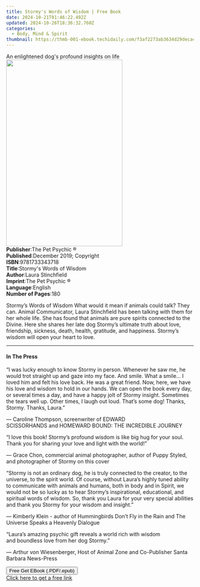 ```yaml
---
title: Stormy's Words of Wisdom | Free Book
date: 2024-10-21T01:46:22.492Z
updated: 2024-10-26T18:36:32.760Z
categories:
  - Body, Mind & Spirit
thumbnail: https://thmb-001-ebook.techidaily.com/f3af2273ab3634d29decaca72c2979ccabba4db6ac25c2715eb863ea57483df2.jpg
---
```

<main id="book-container">
  <div class="flex flex-col">
    <div class="book-brief flex-1 py-6 px-4 sm:p-6 md:py-10 md:px-8">
      <!-- brief-->
      <div class="book-brief-main">
        An enlightened dog's profound insights on life
      </div>
    </div>
    <div
      class="book-meta-info flex-1 grid gap-4 col-start-1 col-end-3 row-start-1 sm:mb-6 sm:grid-cols-4 lg:gap-6 lg:col-start-2 lg:row-end-6 lg:row-span-6 lg:mb-0"
    >
      <div
        class="book-meta-info-left place-content-center mt-4 p-4 text-sm leading-6 col-start-2 col-span-2 dark:text-slate-400"
      >
        <img
          class="w-full h-500 object-cover rounded-lg sm:h-255 sm:col-span-2 lg:col-span-full"
          src="https://img-001-ebook.techidaily.com/daa261f411555a4a5c646e37ee3dbc7d2d78d85c2d21c420e0c678579839e3f0.jpg"
          alt=""
          width="312"
          height="500"
        />
      </div>
      <div
        class="book-meta-info-right mt-2 col-start-1 row-start-2 col-span-3 self-center"
      >
        <!-- meta data  -->
        <div class="flex flex-col px-4 md:px-8">
          <div class="flex-1">
            <strong>Publisher</strong>:<span class="px-2"
              >The Pet Psychic ®</span
            >
          </div>
          <div class="flex-1">
            <strong>Published</strong>:<span class="px-2"
              >December 2019; Copyright</span
            >
          </div>
          <div class="flex-1">
            <strong>ISBN</strong>:<span class="px-2">9781733343718</span>
          </div>
          <div class="flex-1">
            <strong>Title</strong>:<span class="px-2"
              >Stormy&#39;s Words of Wisdom</span
            >
          </div>
          <div class="flex-1">
            <strong>Author</strong>:<span class="px-2">Laura Stinchfield</span>
          </div>
          <div class="flex-1">
            <strong>Imprint</strong>:<span class="px-2"
              >The Pet Psychic ®</span
            >
          </div>
          <div class="flex-1">
            <strong>Language</strong>:<span class="px-2">English</span>
          </div>
          <div class="flex-1">
            <strong>Number of Pages</strong>:<span class="px-2">180</span>
          </div>
        </div>
      </div>
    </div>
    <div class="book-description flex-1 py-6 px-4 sm:p-6 md:py-10 md:px-8">
      <div class="book-description-main">
        <div accordion-content="" id="description">
          <p>
            Stormy’s Words of Wisdom&nbsp;What would it mean if animals
            could&nbsp;talk? They can. Animal Communicator, Laura Stinchfield
            has been&nbsp;talking with them for her whole life. She has found
            that animals&nbsp;are pure spirits connected to the Divine. Here she
            shares her&nbsp;late dog Stormy’s ultimate truth about love,
            friendship, sickness,&nbsp;death, health, gratitude, and happiness.
            Stormy’s wisdom will&nbsp;open your heart to love.
          </p>
        </div>
      </div>
    </div>
    <div class="book-excerpts flex-1 py-6 px-4 sm:p-6 md:py-10 md:px-8">
      <!-- excerpts-->
      <div class="book-excerpts-main">
        <hr />
        <h4 class="placeholder placeholder-heading">
          <span>In The Press</span>
        </h4>
        <p></p>
        <p>
          “I was lucky enough to know Stormy in person. Whenever he saw
          me,&nbsp;he would trot straight up and gaze into my face. And smile.
          What a&nbsp;smile… I loved him and felt his love back. He was a great
          friend. Now,&nbsp;here, we have his love and wisdom to hold in our
          hands. We can open&nbsp;the book every day, or several times a day,
          and have a happy jolt of&nbsp;Stormy insight. Sometimes the tears well
          up. Other times, I laugh out&nbsp;loud. That’s some dog! Thanks,
          Stormy. Thanks, Laura.”
        </p>
        <p>
          — Caroline Thompson, screenwriter of&nbsp;EDWARD
          SCISSORHANDS&nbsp;and&nbsp;HOMEWARD BOUND: THE INCREDIBLE JOURNEY
        </p>
        <p>
          “I love this book! Stormy’s profound wisdom is like big hug for
          your&nbsp;soul. Thank you for sharing your love and light with the
          world!”
        </p>
        <p>
          — Grace Chon, commercial animal photographer, author of&nbsp;Puppy
          Styled, and photographer of Stormy on this cover
        </p>
        <p>
          “Stormy is not an ordinary dog, he is truly connected to the
          creator,&nbsp;to the universe, to the spirit world. Of course, without
          Laura’s highly&nbsp;tuned ability to communicate with animals and
          humans, both in body&nbsp;and in Spirit, we would not be so lucky as
          to hear Stormy’s inspirational,&nbsp;educational, and spiritual words
          of wisdom. So, thank you&nbsp;Laura for your very special abilities
          and thank you Stormy for your&nbsp;wisdom and insight.”
        </p>
        <p>
          — Kimberly Klein - author of&nbsp;Hummingbirds Don’t Fly in
          the&nbsp;Rain&nbsp;and&nbsp;The Universe Speaks a Heavenly Dialogue
        </p>
        <p>
          “Laura’s amazing psychic gift reveals a world rich with wisdom
          and&nbsp;boundless love from her dog Stormy.”
        </p>
        <p>
          — Arthur von Wiesenberger, Host of Animal Zone and&nbsp;Co-Publisher
          Santa Barbara News-Press
        </p>
        <p></p>
      </div>
    </div>
    <div
      class="book-about-author flex-1 py-6 px-4 sm:p-6 md:py-10 md:px-8"
    ></div>
    <div class="book-free-get flex-1 py-6 px-4 sm:p-6 md:py-10 md:px-8">
      <button
        id="btn-free-get"
        class="bg-blue-500 hover:bg-blue-700 text-white font-bold py-2 px-4 rounded"
      >
        Free Get EBook (.PDF/.epub)
      </button>
      <div id="countdown-display" class="px-2 text-lg mt-2"></div>
      <a
        id="free-link"
        class="hidden bg-blue-500 hover:bg-blue-700 text-white font-bold py-2 px-4 rounded"
        href="https://www.ebooks.com/en-us/book/209913043/stormy-s-words-of-wisdom/laura-stinchfield/"
        target="_blank"
        >Click here to get a free link</a
      >
    </div>
    <script>
      let countdownTime = 0;
      let countdownInterval = null;
      document
        .getElementById('btn-free-get')
        .addEventListener('click', startCountdown);
      function startCountdown() {
        countdownTime = new Date().getTime() + 60000 * 3;
        countdownInterval = setInterval(updateCountdown, 1000);
        document.getElementById('btn-free-get').disabled = true;
        document
          .getElementById('btn-free-get')
          .classList.add('bg-gray-500', 'cursor-not-allowed');
      }
      function updateCountdown() {
        let currentTime = new Date().getTime();
        let timeLeft = countdownTime - currentTime;
        let secondsLeft = Math.floor(timeLeft / 1000);
        document.getElementById('countdown-display').innerHTML =
          `Remaining time: ${secondsLeft} seconds.`;
        if (secondsLeft <= 0) {
          clearInterval(countdownInterval);
          document.getElementById('btn-free-get').classList.add('hidden');
          document.getElementById('free-link').classList.remove('hidden');
          document.getElementById('countdown-display').innerHTML = '';
        }
      }
    </script>
  </div>
</main>

<ins class="adsbygoogle"
      style="display:block"
      data-ad-client="ca-pub-7571918770474297"
      data-ad-slot="8358498916"
      data-ad-format="auto"
      data-full-width-responsive="true"></ins>
    